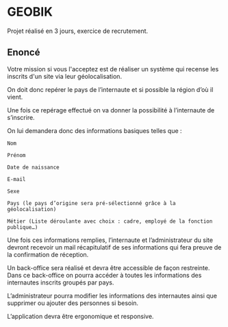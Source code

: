 # GEOBIK

Projet réalisé en 3 jours, exercice de recrutement.

## Enoncé

Votre mission si vous l'acceptez est de réaliser un système qui recense les inscrits d'un site via leur géolocalisation.

On doit donc repérer le pays de l’internaute et si possible la région d’où il vient.

Une fois ce repérage effectué on va donner la possibilité à l’internaute de s’inscrire.

On lui demandera donc des informations basiques telles que :

    Nom

    Prénom

    Date de naissance

    E-mail

    Sexe

    Pays (le pays d’origine sera pré-sélectionné grâce à la géolocalisation)

    Métier (Liste déroulante avec choix : cadre, employé de la fonction publique…)


Une fois ces informations remplies, l’internaute et l’administrateur du site devront recevoir un mail récapitulatif de ses informations qui fera preuve de la confirmation de réception.

Un back-office sera réalisé et devra être accessible de façon restreinte. Dans ce back-office on pourra accéder à toutes les informations des internautes inscrits groupés par pays.

L’administrateur pourra modifier les informations des internautes ainsi que supprimer ou ajouter des personnes si besoin.

L’application devra être ergonomique et responsive.
